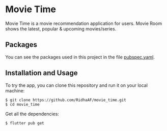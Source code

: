# Movie Time

Movie Time is a movie recommendation application for users. Movie Room shows the latest, popular & upcoming movies/series.

## Packages

You can see the packages used in this project in the file [pubspec.yaml](pubspec.yaml).

## Installation and Usage

To try the app, you can clone this repository and run it on your local machine:

```
$ git clone https://github.com/RidhaAF/movie_time.git
$ cd movie_time
```

Get all the dependencies:

```
$ flutter pub get
```
